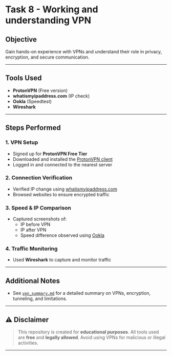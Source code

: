 # Task 8 - Working and understanding VPN

## Objective
Gain hands-on experience with VPNs and understand their role in privacy, encryption, and secure communication.

---

## Tools Used
- **ProtonVPN** (Free version)
- **whatismyipaddress.com** (IP check)
- **Ookla** (Speedtest)
- **Wireshark**

---

## Steps Performed

### 1. VPN Setup
- Signed up for **ProtonVPN Free Tier**
- Downloaded and installed the [ProtonVPN client](https://protonvpn.com/download?srsltid=AfmBOooYheVd9yh6zuHyNEuV1IoKtgypz6h_wmJbZcTfLoEt7Fi2SIIV)
- Logged in and connected to the nearest server

### 2. Connection Verification
- Verified IP change using [whatismyipaddress.com](https://whatismyipaddress.com)
- Browsed websites to ensure encrypted traffic

### 3. Speed & IP Comparison
- Captured screenshots of:
  - IP before VPN
  - IP after VPN
  - Speed difference observed using [Ookla](https://www.speedtest.net/)

### 4. Traffic Monitoring
- Used **Wireshark** to capture and monitor traffic

---
 
## Additional Notes
- See [`vpn_summary.md`](./vpn_summary.md) for a detailed summary on VPNs, encryption, tunneling, and limitations.

---

## ⚠️ Disclaimer
> This repository is created for **educational purposes**. All tools used are **free** and **legally allowed**. Avoid using VPNs for malicious or illegal activities.

---

